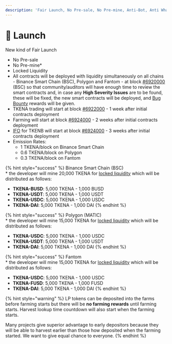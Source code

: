 ```yaml
---
description: 'Fair Launch, No Pre-sale, No Pre-mine, Anti-Bot, Anti Whale'
---
```


# 🚀 Launch

New kind of Fair Launch

* No Pre-sale
* No Pre-mine\*
* Locked Liquidity
* All contracts will be deployed with liquidity simultaneously on all chains - Binance Smart Chain \(BSC\), Polygon and Fantom - at block [\#6920000](https://testnet.bscscan.com/block/countdown/6922000) \(BSC\) so that community/auditors will have enough time to review the smart contracts and, in case any **High Severity Issues** are to be found, these will be fixed, the new smart contracts will be deployed, and [Bug Bounty](security/bug-bounty.md) rewards will be given.
* TKENA trading will start at block [\#6922000](https://testnet.bscscan.com/block/countdown/6922000) - 1 week after initial contracts deployment
* Farming will start at block [\#6924000](https://testnet.bscscan.com/block/countdown/6922000) - 2 weeks after initial contracts deployment
* [IFO](features/tkenb-ifo.md) for TKENB will start at block [\#6924000](https://testnet.bscscan.com/block/countdown/6922000) - 3 weeks after initial contracts deployment
* Emission Rates: 
  * 1 TKENA/block on Binance Smart Chain
  * 0.6 TKENA/block on Polygon
  * 0.3 TKENA/block on Fantom

{% hint style="success" %}
Binance Smart Chain \(BSC\)  
\* the developer will mine 20,000 TKENA for [locked liquidity](features/locked-liquidity.md) which will be distributed as follows:

* **TKENA-BUSD**: 5,000 TKENA - 1,000 BUSD
* **TKENA-USDT**: 5,000 TKENA - 1,000 USDT
* **TKENA-USDC**: 5,000 TKENA - 1,000 USDC
* **TKENA-DAI**:     5,000 TKENA - 1,000 DAI
{% endhint %}

{% hint style="success" %}
Polygon \(MATIC\)  
\* the developer will mine 15,000 TKENA for [locked liquidity](features/locked-liquidity.md) which will be distributed as follows:

* **TKENA-USDC**: 5,000 TKENA - 1,000 USDC
* **TKENA-USDT**: 5,000 TKENA - 1,000 USDT
* **TKENA-DAI**:     5,000 TKENA - 1,000 DAI
{% endhint %}

{% hint style="success" %}
Fantom  
\* the developer will mine 15,000 TKENA for [locked liquidity](features/locked-liquidity.md) which will be distributed as follows:

* **TKENA-USDC**: 5,000 TKENA - 1,000 USDC
* **TKENA-FUSD**: 5,000 TKENA - 1,000 FUSD
* **TKENA-DAI**:     5,000 TKENA - 1,000 DAI
{% endhint %}

{% hint style="warning" %}
LP tokens can be deposited into the farms before farming starts but there will be **no farming rewards** until farming starts. Harvest lookup time countdown will also start when the farming starts.

Many projects give superior advantage to early depositors because they will be able to harvest earlier than those how deposited when the farming started. We want to give equal chance to everyone.
{% endhint %}

​

​

​

